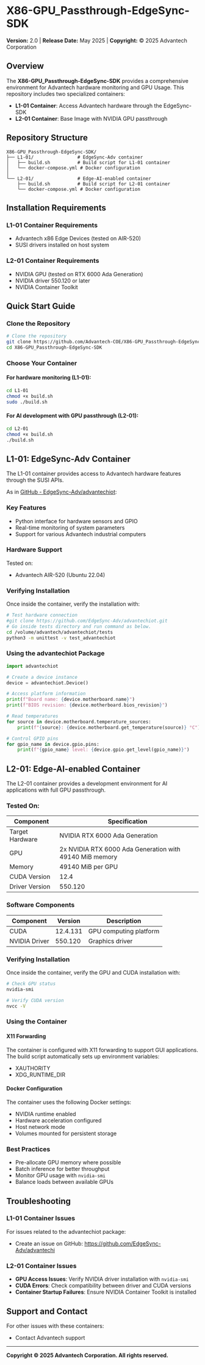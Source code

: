 # X86-GPU_Passthrough-EdgeSync-SDK

**Version:** 2.0 | **Release Date:** May 2025 | **Copyright:** © 2025 Advantech Corporation

## Overview

The **X86-GPU_Passthrough-EdgeSync-SDK** provides a comprehensive environment for Advantech hardware monitoring and GPU Usage. This repository includes two specialized containers:

- **L1-01 Container**: Access Advantech hardware through the EdgeSync-SDK
- **L2-01 Container**: Base Image with NVIDIA GPU passthrough

## Repository Structure

```
X86-GPU_Passthrough-EdgeSync-SDK/
├── L1-01/                # EdgeSync-Adv container
│   ├── build.sh          # Build script for L1-01 container
│   └── docker-compose.yml # Docker configuration
│
└── L2-01/                # Edge-AI-enabled container
    ├── build.sh          # Build script for L2-01 container
    └── docker-compose.yml # Docker configuration
```

## Installation Requirements


### L1-01 Container Requirements
- Advantech x86 Edge Devices (tested on AIR-520)
- SUSI drivers installed on host system

### L2-01 Container Requirements
- NVIDIA GPU (tested on RTX 6000 Ada Generation)
- NVIDIA driver 550.120 or later
- NVIDIA Container Toolkit 

## Quick Start Guide

### Clone the Repository

```bash
# Clone the repository
git clone https://github.com/Advantech-COE/X86-GPU_Passthrough-EdgeSync-SDK.git
cd X86-GPU_Passthrough-EdgeSync-SDK
```

### Choose Your Container

#### For hardware monitoring (L1-01):

```bash
cd L1-01
chmod +x build.sh
sudo ./build.sh
```

#### For AI development with GPU passthrough (L2-01):

```bash
cd L2-01
chmod +x build.sh
./build.sh
```

## L1-01: EdgeSync-Adv Container

The L1-01 container provides access to Advantech hardware features through the SUSI  APIs.

As in [GitHub - EdgeSync-Adv/advantechiot](https://github.com/EdgeSync-Adv/advantechiot):
### Key Features
- Python interface for hardware sensors and GPIO
- Real-time monitoring of system parameters
- Support for various Advantech industrial computers

### Hardware Support
Tested on:
- Advantech AIR-520 (Ubuntu 22.04)

### Verifying Installation

Once inside the container, verify the installation with:

```bash
# Test hardware connection
#git clone https://github.com/EdgeSync-Adv/advantechiot.git 
# Go inside tests directory and run command as below.
cd /volume/advantech/advantechiot/tests 
python3 -m unittest -v test_advantechiot
```

### Using the advantechiot Package

```python
import advantechiot

# Create a device instance
device = advantechiot.Device()

# Access platform information
print(f"Board name: {device.motherboard.name}")
print(f"BIOS revision: {device.motherboard.bios_revision}")

# Read temperatures
for source in device.motherboard.temperature_sources:
    print(f"{source}: {device.motherboard.get_temperature(source)} °C")

# Control GPIO pins
for gpio_name in device.gpio.pins:
    print(f"{gpio_name} level: {device.gpio.get_level(gpio_name)}")
```

## L2-01: Edge-AI-enabled Container

The L2-01 container provides a development environment for AI applications with full GPU passthrough.


### Tested On:

| Component | Specification |
|-----------|---------------|
| Target Hardware | NVIDIA RTX 6000 Ada Generation |
| GPU | 2x NVIDIA RTX 6000 Ada Generation with 49140 MiB memory |
| Memory | 49140 MiB per GPU |
| CUDA Version | 12.4 |
| Driver Version | 550.120 |

### Software Components

| Component | Version | Description |
|-----------|---------|-------------|
| CUDA | 12.4.131 | GPU computing platform |
| NVIDIA Driver | 550.120 | Graphics driver |

### Verifying Installation

Once inside the container, verify the GPU and CUDA installation with:

```bash
# Check GPU status
nvidia-smi

# Verify CUDA version
nvcc -V
```

### Using the Container

#### X11 Forwarding
The container is configured with X11 forwarding to support GUI applications. The build script automatically sets up environment variables:
- XAUTHORITY
- XDG_RUNTIME_DIR

#### Docker Configuration
The container uses the following Docker settings:
- NVIDIA runtime enabled
- Hardware acceleration configured
- Host network mode
- Volumes mounted for persistent storage

### Best Practices

- Pre-allocate GPU memory where possible
- Batch inference for better throughput
- Monitor GPU usage with `nvidia-smi`
- Balance loads between available GPUs

## Troubleshooting

### L1-01 Container Issues

For issues related to the advantechiot package:
- Create an issue on GitHub: https://github.com/EdgeSync-Adv/advantechi

### L2-01 Container Issues

- **GPU Access Issues**: Verify NVIDIA driver installation with `nvidia-smi`
- **CUDA Errors**: Check compatibility between driver and CUDA versions
- **Container Startup Failures**: Ensure NVIDIA Container Toolkit is installed

## Support and Contact

For other issues with these containers:
- Contact Advantech support

---

**Copyright © 2025 Advantech Corporation. All rights reserved.**
